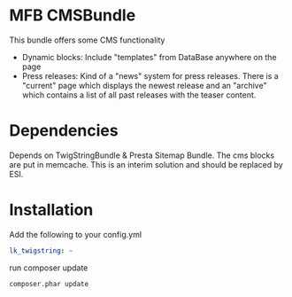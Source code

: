 # MFB CMSBundle

This bundle offers some CMS functionality

 - Dynamic blocks: Include "templates" from DataBase anywhere on the page
 - Press releases: Kind of a "news" system for press releases. There is a "current" page which displays the newest release and an "archive" which contains a list of all past releases with the teaser content.

# Dependencies

 Depends on TwigStringBundle & Presta Sitemap Bundle.
 The cms blocks are put in memcache. This is an interim solution and should be replaced by ESI.

# Installation

 Add the following to your config.yml

```yaml
lk_twigstring: ~
```

run composer update

```
composer.phar update
```